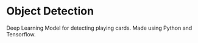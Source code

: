 # Object Detection
Deep Learning Model for detecting playing cards. Made using Python and Tensorflow.
